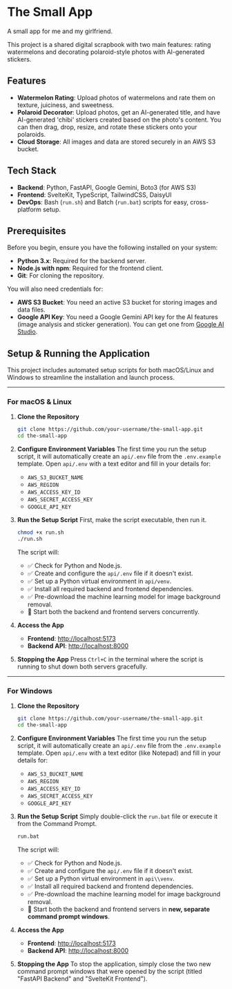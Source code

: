 # The Small App

A small app for me and my girlfriend.

This project is a shared digital scrapbook with two main features: rating watermelons and decorating polaroid-style photos with AI-generated stickers.

## Features

-   **Watermelon Rating**: Upload photos of watermelons and rate them on texture, juiciness, and sweetness.
-   **Polaroid Decorator**: Upload photos, get an AI-generated title, and have AI-generated 'chibi' stickers created based on the photo's content. You can then drag, drop, resize, and rotate these stickers onto your polaroids.
-   **Cloud Storage**: All images and data are stored securely in an AWS S3 bucket.

## Tech Stack

-   **Backend**: Python, FastAPI, Google Gemini, Boto3 (for AWS S3)
-   **Frontend**: SvelteKit, TypeScript, TailwindCSS, DaisyUI
-   **DevOps**: Bash (`run.sh`) and Batch (`run.bat`) scripts for easy, cross-platform setup.

## Prerequisites

Before you begin, ensure you have the following installed on your system:

-   **Python 3.x**: Required for the backend server.
-   **Node.js with npm**: Required for the frontend client.
-   **Git**: For cloning the repository.

You will also need credentials for:

-   **AWS S3 Bucket**: You need an active S3 bucket for storing images and data files.
-   **Google API Key**: You need a Google Gemini API key for the AI features (image analysis and sticker generation). You can get one from [Google AI Studio](https://aistudio.google.com/app/apikey).

## Setup & Running the Application

This project includes automated setup scripts for both macOS/Linux and Windows to streamline the installation and launch process.

---

### For macOS & Linux

1.  **Clone the Repository**
    ```bash
    git clone https://github.com/your-username/the-small-app.git
    cd the-small-app
    ```

2.  **Configure Environment Variables**
    The first time you run the setup script, it will automatically create an `api/.env` file from the `.env.example` template.
    Open `api/.env` with a text editor and fill in your details for:
    -   `AWS_S3_BUCKET_NAME`
    -   `AWS_REGION`
    -   `AWS_ACCESS_KEY_ID`
    -   `AWS_SECRET_ACCESS_KEY`
    -   `GOOGLE_API_KEY`

3.  **Run the Setup Script**
    First, make the script executable, then run it.

    ```bash
    chmod +x run.sh
    ./run.sh
    ```

    The script will:
    -   ✅ Check for Python and Node.js.
    -   ✅ Create and configure the `api/.env` file if it doesn't exist.
    -   ✅ Set up a Python virtual environment in `api/venv`.
    -   ✅ Install all required backend and frontend dependencies.
    -   ✅ Pre-download the machine learning model for image background removal.
    -   🚀 Start both the backend and frontend servers concurrently.

4.  **Access the App**
    -   **Frontend**: [http://localhost:5173](http://localhost:5173)
    -   **Backend API**: [http://localhost:8000](http://localhost:8000)

5.  **Stopping the App**
    Press `Ctrl+C` in the terminal where the script is running to shut down both servers gracefully.

---

### For Windows

1.  **Clone the Repository**
    ```bash
    git clone https://github.com/your-username/the-small-app.git
    cd the-small-app
    ```

2.  **Configure Environment Variables**
    The first time you run the setup script, it will automatically create an `api/.env` file from the `.env.example` template.
    Open `api/.env` with a text editor (like Notepad) and fill in your details for:
    -   `AWS_S3_BUCKET_NAME`
    -   `AWS_REGION`
    -   `AWS_ACCESS_KEY_ID`
    -   `AWS_SECRET_ACCESS_KEY`
    -   `GOOGLE_API_KEY`

3.  **Run the Setup Script**
    Simply double-click the `run.bat` file or execute it from the Command Prompt.
    ```cmd
    run.bat
    ```
    The script will:
    -   ✅ Check for Python and Node.js.
    -   ✅ Create and configure the `api/.env` file if it doesn't exist.
    -   ✅ Set up a Python virtual environment in `api\\venv`.
    -   ✅ Install all required backend and frontend dependencies.
    -   ✅ Pre-download the machine learning model for image background removal.
    -   🚀 Start both the backend and frontend servers in **new, separate command prompt windows**.

4.  **Access the App**
    -   **Frontend**: [http://localhost:5173](http://localhost:5173)
    -   **Backend API**: [http://localhost:8000](http://localhost:8000)

5.  **Stopping the App**
    To stop the application, simply close the two new command prompt windows that were opened by the script (titled "FastAPI Backend" and "SvelteKit Frontend").
